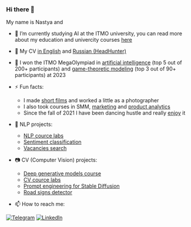 ### Hi there 👋

My name is Nastya and
- :frog: I’m currently studying AI at the ITMO university, you can read more about my education and univercity courses [here](https://github.com/sad-bkt/university_courses)
- :memo: My CV [in English](https://github.com/sad-bkt/resume/blob/master/Resume.pdf) and [Russian (HeadHunter)](https://spb.hh.ru/resume/cd1f8ffeff08a352980039ed1f695247626a42)
- :clown_face: I won the ITMO MegaOlympiad in [artificial intelligence](https://github.com/sad-bkt/university_courses/blob/master/certificates/%D0%9C%D0%B5%D0%B3%D0%B0%D0%BE%D0%BB%D0%B8%D0%BC%D0%BF%D0%B8%D0%B0%D0%B4%D0%B0_%D0%B8%D0%B8_%D0%BF%D0%BE%D0%B1%D0%B5%D0%B4%D0%B8%D1%82%D0%B5%D0%BB%D1%8C.pdf) (top 5 out of 200+ participants) and [game-theoretic modeling](https://github.com/sad-bkt/university_courses/blob/master/certificates/%D0%9C%D0%B5%D0%B3%D0%B0%D0%BE%D0%BB%D0%B8%D0%BC%D0%BF%D0%B8%D0%B0%D0%B4%D0%B0_%D1%82%D0%B5%D0%BE%D1%80-%D0%B8%D0%B3%D1%80%D0%BE%D0%B2%D0%BE%D0%B5%20%D0%BC%D0%BE%D0%B4%D0%B5%D0%BB%D0%B8%D1%80%D0%BE%D0%B2%D0%B0%D0%BD%D0%B8%D0%B5_%D0%BF%D1%80%D0%B8%D0%B7%D0%B5%D1%80.pdf) (top 3 out of 90+ participants) at 2023
- ⚡ Fun facts:
  - I made [short films](https://docs.google.com/document/d/1B-PvPDF0nUDWk2XlKFzf2MTn9jmP8q_dqGmShj4zc5A/edit) and worked a little as a photographer
  - I also took courses in SMM, [marketing](https://github.com/sad-bkt/university_courses/blob/master/certificates/%D0%9C%D0%B0%D1%80%D0%BA%D0%B5%D1%82%D0%B8%D0%BD%D0%B3%20%D0%A2%D0%B8%D0%BD%D1%8C%D0%BA%D0%BE%D1%84%D1%84.PDF) and [product analytics](https://github.com/sad-bkt/university_courses/blob/master/certificates/%D0%A3%D0%BF%D1%80%D0%B0%D0%B2%D0%BB%D0%B5%D0%BD%D0%B8%D0%B5%20%D0%BF%D1%80%D0%BE%D0%B4%D1%83%D0%BA%D1%82%D0%BE%D0%BC%20%D0%A2%D0%B8%D0%BD%D1%8C%D0%BA%D0%BE%D1%84%D1%84.pdf)
  - Since the fall of 2021 I have been dancing hustle and really [enjoy](https://vk.com/sad_bkt?w=wall267160385_2187%2Fall) it
    
- :newspaper: NLP projects:
  - [NLP cource labs](https://github.com/sad-bkt/nlp_course)
  - [Sentiment classification](https://github.com/sad-bkt/sentiment_classification)
  - [Vacancies search](https://github.com/Tanchik24/vacancies_search)

- :camera: CV (Computer Vision) projects:
  - [Deep generative models course](https://github.com/sad-bkt/deep_generative_models_course)
  - [CV cource labs](https://github.com/sad-bkt/computer_vision_course)
  - [Prompt engineering for Stable Diffusion](https://github.com/sad-bkt/prompt_engineering)
  - [Road signs detector](https://github.com/Wiaci/RoadSignsDetector)

- 📫 How to reach me:

[![Telegram](https://img.shields.io/badge/--telegram?label=Telegram&logo=telegram&style=social)](https://t.me/sad_bkt) 
 [![LinkedIn](https://img.shields.io/badge/--linkedin?label=LinkedIn&logo=LinkedIn&style=social)](https://www.linkedin.com/in/anastasiia-semina-918120233) 
<!--[![Gmail](https://img.shields.io/badge/--linkedin?label=Gmail&logo=gmail&style=social)](mailto:nasts2@yandex.ru) -->

<!--
**sad-bkt/sad-bkt** is a ✨ _special_ ✨ repository because its `README.md` (this file) appears on your GitHub profile.

Here are some ideas to get you started:

- 🔭 I’m currently working on ...
- 🌱 I’m currently learning ...
- 👯 I’m looking to collaborate on ...
- 🤔 I’m looking for help with ...
- 💬 Ask me about ...
- 📫 How to reach me: ...
- 😄 Pronouns: ...
- ⚡ Fun fact: ...
-->
